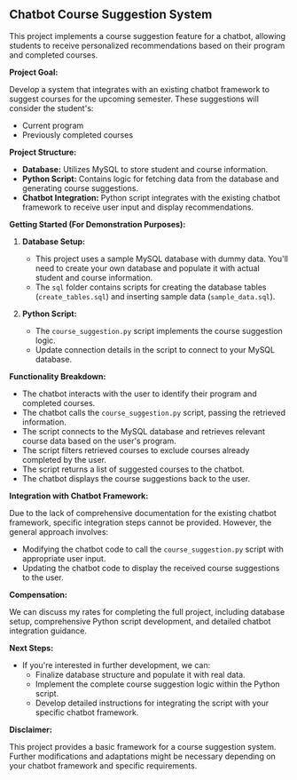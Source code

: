 ## Chatbot Course Suggestion System

This project implements a course suggestion feature for a chatbot, allowing students to receive personalized recommendations based on their program and completed courses.

**Project Goal:**

Develop a system that integrates with an existing chatbot framework to suggest courses for the upcoming semester. These suggestions will consider the student's:

* Current program
* Previously completed courses

**Project Structure:**

* **Database:** Utilizes MySQL to store student and course information.
* **Python Script:** Contains logic for fetching data from the database and generating course suggestions.
* **Chatbot Integration:** Python script integrates with the existing chatbot framework to receive user input and display recommendations.

**Getting Started (For Demonstration Purposes):**

1. **Database Setup:**
    * This project uses a sample MySQL database with dummy data. You'll need to create your own database and populate it with actual student and course information.
    * The `sql` folder contains scripts for creating the database tables (`create_tables.sql`) and inserting sample data (`sample_data.sql`).

2. **Python Script:**
    * The `course_suggestion.py` script implements the course suggestion logic.
    * Update connection details in the script to connect to your MySQL database.

**Functionality Breakdown:**

* The chatbot interacts with the user to identify their program and completed courses.
* The chatbot calls the `course_suggestion.py` script, passing the retrieved information.
* The script connects to the MySQL database and retrieves relevant course data based on the user's program.
* The script filters retrieved courses to exclude courses already completed by the user.
* The script returns a list of suggested courses to the chatbot.
* The chatbot displays the course suggestions back to the user.

**Integration with Chatbot Framework:**

Due to the lack of comprehensive documentation for the existing chatbot framework, specific integration steps cannot be provided. However, the general approach involves:

* Modifying the chatbot code to call the `course_suggestion.py` script with appropriate user input.
* Updating the chatbot code to display the received course suggestions to the user.

**Compensation:**

We can discuss my rates for completing the full project, including database setup, comprehensive Python script development, and detailed chatbot integration guidance.

**Next Steps:**

* If you're interested in further development, we can:
    * Finalize database structure and populate it with real data.
    * Implement the complete course suggestion logic within the Python script.
    * Develop detailed instructions for integrating the script with your specific chatbot framework.

**Disclaimer:**

This project provides a basic framework for a course suggestion system. Further modifications and adaptations might be necessary depending on your chatbot framework and specific requirements.
